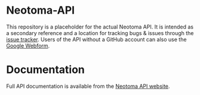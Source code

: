 # Neotoma-API

This repository is a placeholder for the actual Neotoma API.  It is intended as a secondary reference and a location for tracking bugs & issues through the [issue tracker](https://github.com/NeotomaDB/Neotoma-API/issues).  Users of the API without a GitHub account can also use the [Google Webform](https://docs.google.com/forms/d/e/1FAIpQLSdRNat6L9grRF0xU5gibkr26xq9jD9wyHgw_AWxhrgn0lWv7w/viewform).

# Documentation

Full API documentation is available from the [Neotoma API website](http://api.neotomadb.org).
